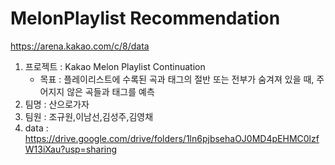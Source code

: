 # MelonPlaylist Recommendation
https://arena.kakao.com/c/8/data

1. 프로젝트 : Kakao Melon Playlist Continuation
   - 목표 : 플레이리스트에 수록된 곡과 태그의 절반 또는 전부가 숨겨져 있을 때, 주어지지 않은 곡들과 태그를 예측
2. 팀명 : 산으로가자
3. 팀원 : 조규원,이남선,김성주,김영채
4. data : https://drive.google.com/drive/folders/1ln6pjbsehaOJ0MD4pEHMC0lzfW13iXau?usp=sharing 


